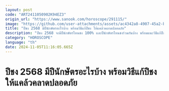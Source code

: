 ```yaml
---
layout: post
code: "ART2411050902K94EZ3"
origin_url: "https://www.sanook.com/horoscope/291115/"
image: "https://github.com/user-attachments/assets/ac4342a8-4907-45a2-b732-b8d957837b87"
title: "ปีชง 2568 มีปีนักษัตรอะไรบ้าง พร้อมวิธีแก้ปีชง ให้แคล้วคลาดปลอดภัย"
description: "ปีชง 2568 จะมีปีนักษัตรไหนชง 100% และปีนักษัตรไหนชงร่วมกันบ้าง พร้อมแนะวิธีแก้ปีชงให้ผ่านพ้น แคล้วคลาดปลอดภัย"
category: "HOROSCOPE"
language: "th"
date: 2024-11-05T11:16:05.665Z
---
```


# ปีชง 2568 มีปีนักษัตรอะไรบ้าง พร้อมวิธีแก้ปีชง ให้แคล้วคลาดปลอดภัย